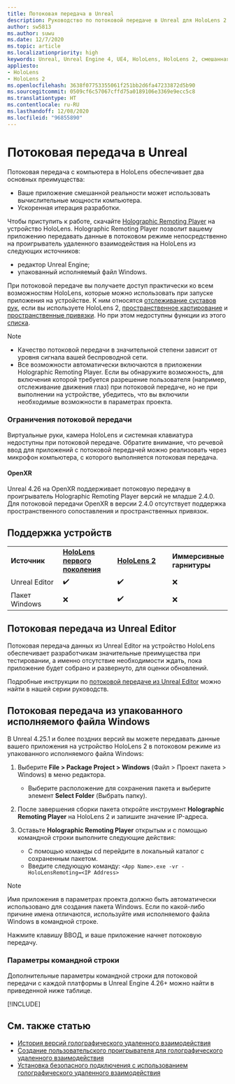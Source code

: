```yaml
---
title: Потоковая передача в Unreal
description: Руководство по потоковой передаче в Unreal для HoloLens 2
author: sw5813
ms.author: suwu
ms.date: 12/7/2020
ms.topic: article
ms.localizationpriority: high
keywords: Unreal, Unreal Engine 4, UE4, HoloLens, HoloLens 2, смешанная реальность, потоковая передача, компьютер, голографическое удаленное взаимодействие с приложением, проигрыватель для голографического удаленного взаимодействия, документация, гарнитура смешанной реальности, гарнитура Windows Mixed Reality, гарнитура виртуальной реальности
appliesto:
- HoloLens
- HoloLens 2
ms.openlocfilehash: 3638f07753355061f251bb2d6fa47233872d5b90
ms.sourcegitcommit: 0509cf6c57067cffd75a0189106e3369e9ecc5c8
ms.translationtype: HT
ms.contentlocale: ru-RU
ms.lasthandoff: 12/08/2020
ms.locfileid: "96855890"
---
```

# <a name="streaming-in-unreal"></a>Потоковая передача в Unreal

Потоковая передача с компьютера в HoloLens обеспечивает два основных преимущества: 
* Ваше приложение смешанной реальности может использовать вычислительные мощности компьютера. 
* Ускоренная итерация разработки. 

Чтобы приступить к работе, скачайте [Holographic Remoting Player](../platform-capabilities-and-apis/holographic-remoting-player.md) на устройство HoloLens. Holographic Remoting Player позволит вашему приложению передавать данные в потоковом режиме непосредственно на проигрыватель удаленного взаимодействия на HoloLens из следующих источников:

* редактор Unreal Engine;
* упакованный исполняемый файл Windows. 

При потоковой передаче вы получаете доступ практически ко всем возможностям HoloLens, которые можно использовать при запуске приложения на устройстве. К ним относятся [отслеживание суставов рук](unreal-hand-tracking.md), если вы используете HoloLens 2, [пространственное картирование](unreal-spatial-mapping.md) и [пространственные привязки](unreal-spatial-anchors.md). Но при этом недоступны функции из этого [списка](../platform-capabilities-and-apis/holographic-remoting-troubleshooting.md). 

> [!NOTE]
> * Качество потоковой передачи в значительной степени зависит от уровня сигнала вашей беспроводной сети.
> * Все возможности автоматически включаются в приложении Holographic Remoting Player. Если вы обнаружите возможность, для включения которой требуется разрешение пользователя (например, отслеживание движения глаз) при потоковой передаче, но не при выполнении на устройстве, убедитесь, что вы включили необходимые возможности в параметрах проекта.

### <a name="streaming-limitations"></a>Ограничения потоковой передачи

Виртуальные руки, камера HoloLens и системная клавиатура недоступны при потоковой передаче. Обратите внимание, что речевой ввод для приложений с потоковой передачей можно реализовать через микрофон компьютера, с которого выполняется потоковая передача.

#### <a name="openxr"></a>OpenXR

Unreal 4.26 на OpenXR поддерживает потоковую передачу в проигрыватель Holographic Remoting Player версий не младше 2.4.0. Для потоковой передачи OpenXR в версии 2.4.0 отсутствует поддержка пространственного сопоставления и пространственных привязок. 

## <a name="device-support"></a>Поддержка устройств

<table>
    <colgroup>
    <col width="33%" />
    <col width="33%" />
    <col width="33%" />
    </colgroup>
    <tr>
        <td><strong>Источник</strong></td>
        <td><a href="https://docs.microsoft.com/hololens/hololens1-hardware"><strong>HoloLens первого поколения</strong></a></td>
        <td><a href="https://www.microsoft.com/hololens/hardware"><strong>HoloLens 2</strong></a></td>
        <td><strong>Иммерсивные гарнитуры</strong></td>
    </tr>
     <tr>
        <td>Unreal Editor</td>
        <td>✔️</td>
        <td>✔️</td>
        <td>❌</td>
    </tr>
    <tr>
        <td>Пакет Windows</td>
        <td>❌</td>
        <td>✔️</td>
        <td>❌</td>
    </tr>

</table>

## <a name="streaming-from-the-unreal-editor"></a>Потоковая передача из Unreal Editor

Потоковая передача данных из Unreal Editor на устройство HoloLens обеспечивает разработчикам значительные преимущества при тестировании, а именно отсутствие необходимости ждать, пока приложение будет собрано и развернуто, для оценки обновлений.

Подробные инструкции по [потоковой передаче из Unreal Editor](tutorials/unreal-uxt-ch6.md#device-only-streaming) можно найти в нашей серии руководств.

## <a name="streaming-from-a-packaged-windows-executable"></a>Потоковая передача из упакованного исполняемого файла Windows

В Unreal 4.25.1 и более поздних версий вы можете передавать данные вашего приложения на устройство HoloLens 2 в потоковом режиме из упакованного исполняемого файла Windows: 

1. Выберите **File > Package Project > Windows** (Файл > Проект пакета > Windows) в меню редактора. 
    * Выберите расположение для сохранения пакета и выберите элемент **Select Folder** (Выбрать папку).

2. После завершения сборки пакета откройте инструмент **Holographic Remoting Player** на HoloLens 2 и запишите значение IP-адреса. 
3. Оставьте **Holographic Remoting Player** открытым и с помощью командной строки выполните следующие действия: 
    * С помощью команды cd перейдите в локальный каталог с сохраненным пакетом.
    * Введите следующую команду: `<App Name>.exe -vr -HoloLensRemoting=<IP Address>`

> [!NOTE]
> Имя приложения в параметрах проекта должно быть автоматически использовано для создания пакета Windows. Если по какой-либо причине имена отличаются, используйте имя исполняемого файла Windows в командной строке.

Нажмите клавишу ВВОД, и ваше приложение начнет потоковую передачу.

### <a name="command-line-options"></a>Параметры командной строки

Дополнительные параметры командной строки для потоковой передачи с каждой платформы в Unreal Engine 4.26+ можно найти в приведенной ниже таблице. 

[!INCLUDE[](includes/tabs-streaming-args.md)]

## <a name="see-also"></a>См. также статью

* [История версий голографического удаленного взаимодействия](../platform-capabilities-and-apis/holographic-remoting-version-history.md)
* [Создание пользовательского проигрывателя для голографического удаленного взаимодействия](../platform-capabilities-and-apis/holographic-remoting-create-player.md)
* [Установка безопасного подключения с использованием голографического удаленного взаимодействия](../platform-capabilities-and-apis/holographic-remoting-secure-connection.md)
